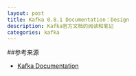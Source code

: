 ```yaml
---
layout: post
title: Kafka 0.8.1 Documentation：Design
description: Kafka官方文档的阅读和笔记
categories: kafka
---
```




##参考来源

* [Kafka Documentation](http://kafka.apache.org/documentation.html)




[NingG]:    http://ningg.github.com  "NingG"
